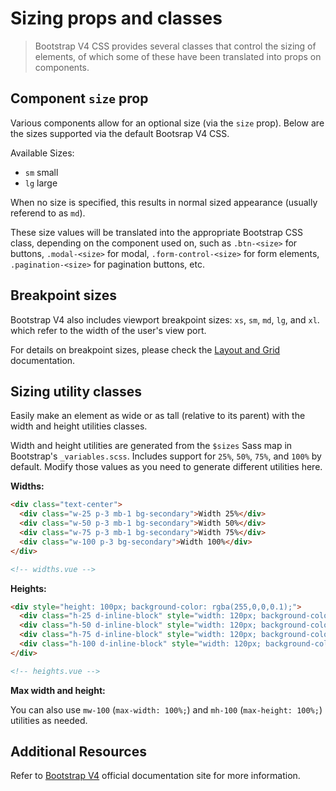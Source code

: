 # Sizing props and classes

> Bootstrap V4 CSS provides several classes that control the sizing of elements,
> of which some of these have been translated into props on components.


## Component `size` prop

Various components allow for an optional size (via the `size` prop). Below are the
sizes supported via the default Bootsrap V4 CSS.

Available Sizes:

* `sm` small
* `lg` large

When no size is specified, this results in normal sized appearance (usually
referend to as `md`).

These size values will be translated into the appropriate Bootstrap CSS class,
depending on the component used on, such as `.btn-<size>` for buttons, `.modal-<size>`
for modal, `.form-control-<size>` for form elements, `.pagination-<size>` for
pagination buttons, etc.

## Breakpoint sizes

Bootstrap V4 also includes viewport breakpoint sizes: `xs`, `sm`, `md`, `lg`,
and `xl`. which refer to the width of the user's view port.

For details on breakpoint sizes, please check the [Layout and Grid](/docs/layout/)
documentation.

## Sizing utility classes

Easily make an element as wide or as tall (relative to its parent) with the width
and height utilities classes.

Width and height utilities are generated from the `$sizes` Sass map in Bootstrap's
`_variables.scss`. Includes support for `25%`, `50%`, `75%`, and `100%` by default.
Modify those values as you need to generate different utilities here.

**Widths:**
```html
<div class="text-center">
  <div class="w-25 p-3 mb-1 bg-secondary">Width 25%</div>
  <div class="w-50 p-3 mb-1 bg-secondary">Width 50%</div>
  <div class="w-75 p-3 mb-1 bg-secondary">Width 75%</div>
  <div class="w-100 p-3 bg-secondary">Width 100%</div>
</div>

<!-- widths.vue -->
```

**Heights:**
```html
<div style="height: 100px; background-color: rgba(255,0,0,0.1);">
  <div class="h-25 d-inline-block" style="width: 120px; background-color: rgba(0,0,255,.1)">Height 25%</div>
  <div class="h-50 d-inline-block" style="width: 120px; background-color: rgba(0,0,255,.1)">Height 50%</div>
  <div class="h-75 d-inline-block" style="width: 120px; background-color: rgba(0,0,255,.1)">Height 75%</div>
  <div class="h-100 d-inline-block" style="width: 120px; background-color: rgba(0,0,255,.1)">Height 100%</div>
</div>

<!-- heights.vue -->
```

**Max width and height:**

You can also use `mw-100` (`max-width: 100%;`) and `mh-100` (`max-height: 100%;`) utilities as needed.


## Additional Resources

Refer to [Bootstrap V4](http://getbootstrap.com/) official documentation site for more information.
